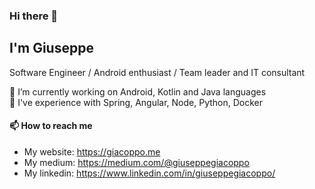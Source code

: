 ### Hi there 👋

## I'm Giuseppe
Software Engineer / Android enthusiast / Team leader and IT consultant

🔭 I’m currently working on Android, Kotlin and Java languages<br />
🌱 I've experience with Spring, Angular, Node, Python, Docker <br />
#### 📫 How to reach me
* My website: https://giacoppo.me
* My medium: https://medium.com/@giuseppegiacoppo
* My linkedin: https://www.linkedin.com/in/giuseppegiacoppo/

<!--
**GiuseppeGiacoppo/GiuseppeGiacoppo** is a ✨ _special_ ✨ repository because its `README.md` (this file) appears on your GitHub profile.

Here are some ideas to get you started:

- 🔭 I’m currently working on ...
- 🌱 I’m currently learning ...
- 👯 I’m looking to collaborate on ...
- 🤔 I’m looking for help with ...
- 💬 Ask me about ...
- 📫 How to reach me: ...
- 😄 Pronouns: ...
- ⚡ Fun fact: ...
-->
